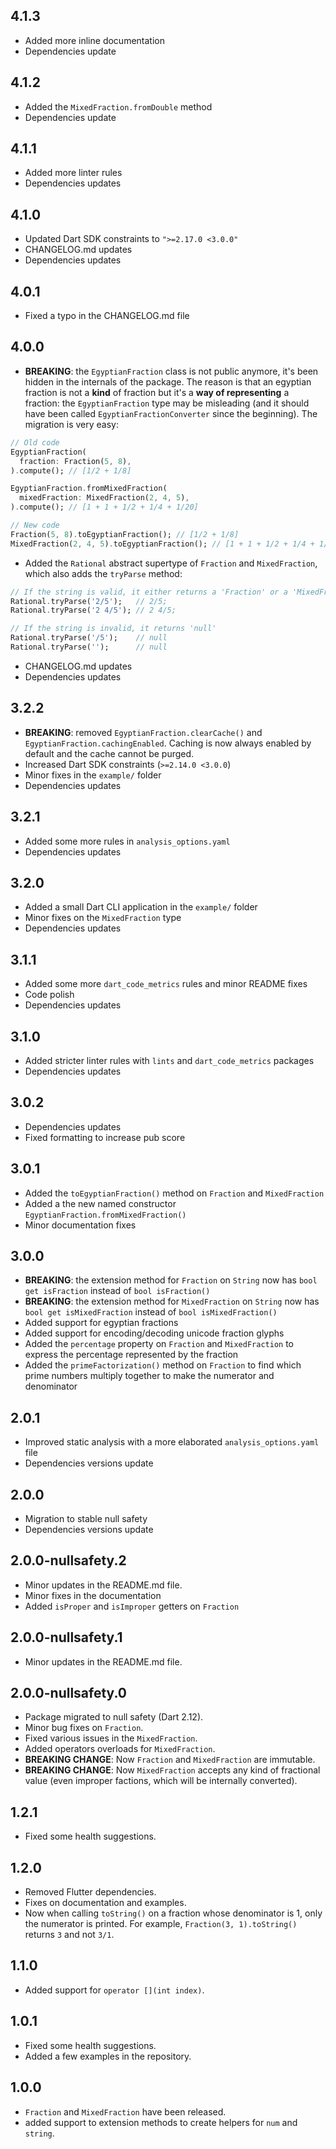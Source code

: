 ## 4.1.3
 - Added more inline documentation
 - Dependencies update

## 4.1.2
 - Added the `MixedFraction.fromDouble` method
 - Dependencies update

## 4.1.1
 - Added more linter rules
 - Dependencies updates

## 4.1.0
 - Updated Dart SDK constraints to `">=2.17.0 <3.0.0"`
 - CHANGELOG.md updates
 - Dependencies updates
 
## 4.0.1
 - Fixed a typo in the CHANGELOG.md file

## 4.0.0
 - **BREAKING**: the `EgyptianFraction` class is not public anymore, it's been hidden in the internals of the package. The reason is that an egyptian fraction is not a **kind** of fraction but it's a **way of representing** a fraction: the `EgyptianFraction` type may be misleading (and it should have been called `EgyptianFractionConverter` since the beginning). The migration is very easy:
```dart
// Old code
EgyptianFraction(
  fraction: Fraction(5, 8),
).compute(); // [1/2 + 1/8]

EgyptianFraction.fromMixedFraction(
  mixedFraction: MixedFraction(2, 4, 5),
).compute(); // [1 + 1 + 1/2 + 1/4 + 1/20]

// New code
Fraction(5, 8).toEgyptianFraction(); // [1/2 + 1/8]
MixedFraction(2, 4, 5).toEgyptianFraction(); // [1 + 1 + 1/2 + 1/4 + 1/20]
```
 - Added the `Rational` abstract supertype of `Fraction` and `MixedFraction`, which also adds the `tryParse` method:
```dart
// If the string is valid, it either returns a 'Fraction' or a 'MixedFraction'
Rational.tryParse('2/5');   // 2/5;
Rational.tryParse('2 4/5'); // 2 4/5;

// If the string is invalid, it returns 'null'
Rational.tryParse('/5');    // null
Rational.tryParse('');      // null
```
 - CHANGELOG.md updates
 - Dependencies updates

## 3.2.2
 - **BREAKING**: removed `EgyptianFraction.clearCache()` and `EgyptianFraction.cachingEnabled`. Caching is now always enabled by default and the cache cannot be purged.
 - Increased Dart SDK constraints (`>=2.14.0 <3.0.0`)
 - Minor fixes in the `example/` folder
 - Dependencies updates

## 3.2.1
 - Added some more rules in `analysis_options.yaml`
 - Dependencies updates

## 3.2.0
 - Added a small Dart CLI application in the `example/` folder
 - Minor fixes on the `MixedFraction` type
 - Dependencies updates

## 3.1.1
 - Added some more `dart_code_metrics` rules and minor README fixes
 - Code polish
 - Dependencies updates

## 3.1.0
 - Added stricter linter rules with `lints` and `dart_code_metrics` packages
 - Dependencies updates

## 3.0.2
 - Dependencies updates
 - Fixed formatting to increase pub score

## 3.0.1
 - Added the `toEgyptianFraction()` method on `Fraction` and `MixedFraction`
 - Added a the new named constructor `EgyptianFraction.fromMixedFraction()`
 - Minor documentation fixes

## 3.0.0

 - **BREAKING**: the extension method for `Fraction` on `String` now has `bool get isFraction` instead of `bool isFraction()`
 - **BREAKING**: the extension method for `MixedFraction` on `String` now has `bool get isMixedFraction` instead of `bool isMixedFraction()`
 - Added support for egyptian fractions
 - Added support for encoding/decoding unicode fraction glyphs
 - Added the `percentage` property on `Fraction` and `MixedFraction` to express the percentage represented by the fraction
 - Added the `primeFactorization()` method on `Fraction` to find which prime numbers multiply together to make the numerator and denominator

## 2.0.1

 - Improved static analysis with a more elaborated `analysis_options.yaml` file
 - Dependencies versions update

## 2.0.0

 - Migration to stable null safety
 - Dependencies versions update

## 2.0.0-nullsafety.2

 - Minor updates in the README.md file.
 - Minor fixes in the documentation
 - Added `isProper` and `isImproper` getters on `Fraction`

## 2.0.0-nullsafety.1

 - Minor updates in the README.md file.

## 2.0.0-nullsafety.0

 - Package migrated to null safety (Dart 2.12).
 - Minor bug fixes on `Fraction`.
 - Fixed various issues in the `MixedFraction`.
 - Added operators overloads for `MixedFraction`.
 - **BREAKING CHANGE**: Now `Fraction` and `MixedFraction` are immutable.
 - **BREAKING CHANGE**: Now `MixedFraction` accepts any kind of fractional value (even improper factions, which will be internally converted).

## 1.2.1

 - Fixed some health suggestions.

## 1.2.0

 - Removed Flutter dependencies.
 - Fixes on documentation and examples.
 - Now when calling `toString()` on a fraction whose denominator is 1, only the numerator is printed.
   For example, `Fraction(3, 1).toString()` returns `3` and not `3/1`.

## 1.1.0

 - Added support for `operator [](int index)`.

## 1.0.1

 - Fixed some health suggestions.
 - Added a few examples in the repository.

## 1.0.0

 - `Fraction` and `MixedFraction` have been released.
 - added support to extension methods to create helpers for `num` and `string`.
